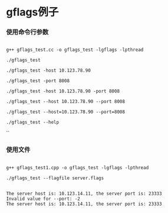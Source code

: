 # gflags例子

### 使用命令行参数

```shell

g++ gflags_test.cc -o gflags_test -lgflags -lpthread

```

`./gflags_test`

`./gflags_test -host 10.123.78.90`

`./gflags_test -port 8008`

`./gflags_test -host 10.123.78.90 -port 8008`

`./gflags_test --host 10.123.78.90 --port 8008`

`./gflags_test --host=10.123.78.90 --port=8008`

`./gflags_test --help`

``

### 使用文件

```shell

g++ gflags_test1.cpp -o gflags_test -lgflags -lpthread

```

`./gflags_test --flagfile server.flags`

```shell

The server host is: 10.123.14.11, the server port is: 23333
Invalid value for --port: -2
The server host is: 10.123.14.11, the server port is: 23333

```

